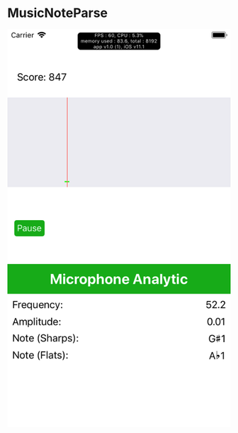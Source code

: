 # MusicNoteParse


![alt text](https://raw.githubusercontent.com/iop883684/MusicNoteParse/master/img/img1.png)
